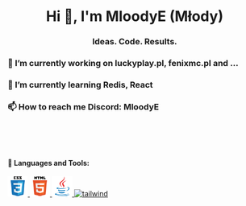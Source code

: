 <h1 align="center">Hi 👋, I'm MloodyE (Młody)</h1>
<h3 align="center">Ideas. Code. Results.</h3>

###

<h3 align="left">🔭 I’m currently working on <strong>luckyplay.pl, fenixmc.pl and ...</strong></h3>

<h3 align="left">🌱 I’m currently learning <strong>Redis, React</strong></h3>

<h3 align="left">📫 How to reach me <strong>Discord: MloodyE</strong></h3>

<br>
<br>
<br>

<h4 align="left">🧰 Languages and Tools:</h4>
<p align="left"> <a href="https://www.w3schools.com/css/" target="_blank" rel="noreferrer"> <img src="https://raw.githubusercontent.com/devicons/devicon/master/icons/css3/css3-original-wordmark.svg" alt="css3" width="40" height="40"/> </a> <a href="https://www.w3.org/html/" target="_blank" rel="noreferrer"> <img src="https://raw.githubusercontent.com/devicons/devicon/master/icons/html5/html5-original-wordmark.svg" alt="html5" width="40" height="40"/> </a> <a href="https://www.java.com" target="_blank" rel="noreferrer"> <img src="https://raw.githubusercontent.com/devicons/devicon/master/icons/java/java-original.svg" alt="java" width="40" height="40"/> </a> <a href="https://tailwindcss.com/" target="_blank" rel="noreferrer"> <img src="https://www.vectorlogo.zone/logos/tailwindcss/tailwindcss-icon.svg" alt="tailwind" width="40" height="40"/> </a> </p>
